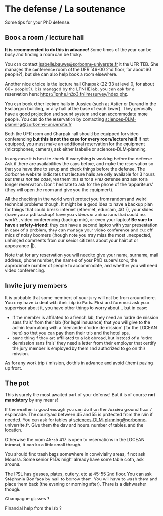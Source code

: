 # The defense / La soutenance

Some tips for your PhD defense.

## Book a room / lecture hall

**It is recommended to do this in advance!**
Some times of the year can be busy and finding a room can be tricky.

You can contact <isabelle.bauwe@sorbonne-universite.fr> it the UFR TEB. She manages the conference room of the UFR (46-00 2nd floor, for about 60 people?), but she can also help book a room elsewhere.

Another nice choice is the lecture hall Charpak (22-33 at level 0, for about 60+ people?). It is managed by the LPNHE lab; you can ask for a reservation here: https://lpnhe.in2p3.fr/limesurvey/index.php.

You can book other lecture halls in Jussieu (such as Astier or Durand in the Esclangon building, or any hall at the base of each tower). They generally have a good projection and sound system and can accommodate more people.
You can do the reservation by contacting <sciences-DLM-planning@sorbonne-universite.fr>.

Both the UFR room and Charpak hall should be equipped for video conferencing **but this is not the case for every room/lecture hall!** If not equipped, you must make an additional reservation for the equipment (microphones, camera), ask either Isabelle or sciences-DLM-planning.

In any case it is best to check if everything is working before the defense. Ask if there are availabilities the days before, and make the reservation so that you have time to setup and check things before the defense.
The Sorbonne website indicates that lecture halls are only available for 3 hours *but this is not the case*, tell them this is for a PhD defense and ask for a longer reservation.
Don't hesitate to ask for the phone of the 'appariteurs' (they will open the room and give you the equipment).

All the checking in the world won't protect you from random and weird technical problems though. It might be a good idea to have a backup plan for things that could break: internet (ethernet, eduroam, 4G ?), your slides (have you a pdf backup? have you videos or animations that could not work?), video conferencing (backup mic), or even your laptop!
**Be sure to have a safety-friend:** they can have a second laptop with your presentation in case of a problem, they can manage your video conference and cut off mics of noisy boomers (though note you may miss the most unexpected, unhinged comments from our senior citizens about your haircut or appearance 🤗).

Note that for any reservation you will need to give your name, surname, mail address, phone number, the name·s of your PhD supervisor·s, the approximate number of people to accommodate, and whether you will need video conferencing.

## Invite jury members

It is probable that some members of your jury will not be from around here. You may have to deal with their trip to Paris.
First and foremost ask your supervisor about it, you have other things to worry about... but in case:
- If the member is affiliated to a french lab, they need an 'ordre de mission sans frais' from their lab (for legal insurance) that you will give to the admin team along with a 'demande d'ordre de mission' (for the LOCEAN here) so that you can pay them their trip and the hotel spa.
- same thing if they are affiliated to a lab abroad, but instead of a 'ordre de mission sans frais' they need a letter from their employer that certify the jury member is employed by them and authorized to go on this mission.

As for any work trip / mission, do this in advance and avoid (them) paying up front.

## The pot

This is surely the most awaited part of your defense!
But it is of course **not mandatory** by any means!

If the weather is good enough you can do it on the Jussieu ground floor / esplanade. The courtyard between 45 and 55 is protected from the rain if needed.
You can ask for tables at <sciences-DLM-planning@sorbonne-universite.fr>. Give them the day and hours, number of tables, and the location.

Otherwise the room 45-55 417 is open to reservations in the LOCEAN intranet, it can be a little small though.

You should find trash bags somewhere in conviviality areas, if not ask Moussa.
Some senior PhDs might already have some table cloth, ask around.

The IPSL has glasses, plates, cutlery, etc at 45-55 2nd floor. You can ask Stéphanie Boniface by mail to borrow them. You will have to wash them and place them back (the evening or morning after). There is a dishwasher though.

Champagne glasses ?

Financial help from the lab ?
